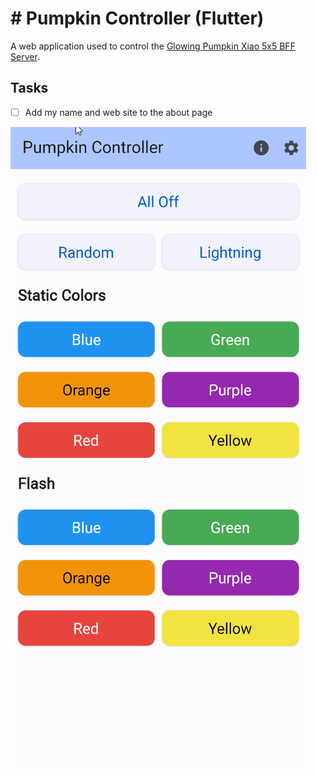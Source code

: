 # # Pumpkin Controller (Flutter)

A web application used to control the [Glowing Pumpkin Xiao 5x5 BFF Server](https://github.com/johnwargo/glowing-pumpkin-xiao-bff-server).

## Tasks

- [ ] Add my name and web site to the about page

![Home Page Image](images/image-01.png)